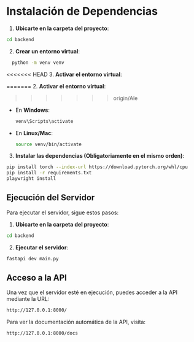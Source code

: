 # Instalación de Dependencias

1. **Ubicarte en la carpeta del proyecto**:

  ```bash
  cd backend
  ```

2. **Crear un entorno virtual**:

  ```bash
    python -m venv venv
  ```

<<<<<<< HEAD
3. **Activar el entorno virtual**:

=======
2. **Activar el entorno virtual**:
>>>>>>> origin/Ale
- En **Windows**:

  ```bash
  venv\Scripts\activate
  ```

- En **Linux/Mac**:

  ```bash
  source venv/bin/activate
  ```

3. **Instalar las dependencias (Obligatoriamente en el mismo orden)**:

  ```bash
  pip install torch --index-url https://download.pytorch.org/whl/cpu
  pip install -r requirements.txt
  playwright install
  ```
  
## Ejecución del Servidor

Para ejecutar el servidor, sigue estos pasos:

1. **Ubicarte en la carpeta del proyecto**:

  ```bash
  cd backend
  ```

2. **Ejecutar el servidor**:

  ```bash
  fastapi dev main.py
  ```

## Acceso a la API

Una vez que el servidor esté en ejecución, puedes acceder a la API mediante la URL:

  ```bash
  http://127.0.0.1:8000/
  ```

Para ver la documentación automática de la API, visita:

  ```bash
  http://127.0.0.1:8000/docs
  ```
